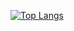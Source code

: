 [![Top Langs](https://github-readme-stats.vercel.app/api/top-langs/?username=armanyazdi&layout=compact&theme=transparent)](https://github.com/anuraghazra/github-readme-stats)

